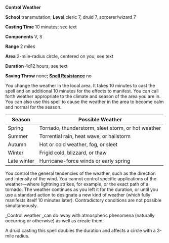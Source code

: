  **Control Weather**

**School** transmutation; **Level** cleric 7, druid 7, sorcerer/wizard 7

**Casting Time** 10 minutes; see text

**Components** V, S

**Range** 2 miles

**Area** 2-mile-radius circle, centered on you; see text

**Duration** 4d12 hours; see text

**Saving Throw** none; **[Spell Resistance](../glossary#_spell-resistance)** no

You change the weather in the local area. It takes 10 minutes to cast the spell and an additional 10 minutes for the effects to manifest. You can call forth weather appropriate to the climate and season of the area you are in. You can also use this spell to cause the weather in the area to become calm and normal for the season.

| Season | Possible Weather |
| --- | --- |
| Spring | Tornado, thunderstorm, sleet storm, or hot weather |
| Summer | Torrential rain, heat wave, or hailstorm |
| Autumn | Hot or cold weather, fog, or sleet |
| Winter | Frigid cold, blizzard, or thaw |
| Late winter | Hurricane-force winds or early spring |

You control the general tendencies of the weather, such as the direction and intensity of the wind. You cannot control specific applications of the weather—where lightning strikes, for example, or the exact path of a tornado. The weather continues as you left it for the duration, or until you use a standard action to designate a new kind of weather (which fully manifests itself 10 minutes later). Contradictory conditions are not possible simultaneously.

_Control weather _can do away with atmospheric phenomena (naturally occurring or otherwise) as well as create them.

A druid casting this spell doubles the duration and affects a circle with a 3-mile radius.

